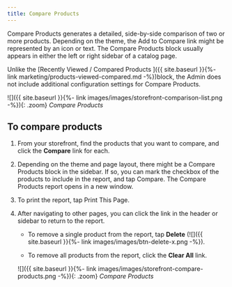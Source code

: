 ```yaml
---
title: Compare Products
---
```


Compare Products generates a detailed, side-by-side comparison of two or more products. Depending on the theme, the Add to Compare link might be represented by an icon or text. The Compare Products block usually appears in either the left or right sidebar of a catalog page.

Unlike the [Recently Viewed / Compared Products ]({{ site.baseurl }}{%- link marketing/products-viewed-compared.md -%})block, the Admin does not include additional configuration settings for Compare Products.

![]({{ site.baseurl }}{%- link images/images/storefront-comparison-list.png -%}){: .zoom}
*Compare Products*

## To compare products

1. From your storefront, find the products that you want to compare, and click the **Compare** link for each.

1. Depending on the theme and page layout, there might be a Compare Products block in the sidebar. If so, you can mark the checkbox of the products to include in the report, and tap <span class="btn">Compare</span>. The Compare Products report opens in a new window.

1. To print the report, tap <span class="btn"> Print This Page</span>.

1. After navigating to other pages, you can click the link in the header or sidebar to return to the report.

   * To remove a single product from the report, tap **Delete** (![]({{ site.baseurl }}{%- link images/images/btn-delete-x.png -%}).

   * To remove all products from the report, click the **Clear All** link.

    ![]({{ site.baseurl }}{%- link images/images/storefront-compare-products.png -%}){: .zoom}
    *Compare Products*
